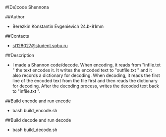#(De)code Shennona

##Author
- Berezkin Konstantin Evgenievich 24.b-81mm

##Contacts
- st128027@student.spbu.ru

##Description
- I made a Shannon code/decode. When encoding, it reads from "infile.txt " the text encodes it. It writes the encoded text to "outfile.txt " and it also records a dictionary for decoding. When decoding, it reads the first line of the encoded text from the file first and then reads the dictionary for decoding. After the decoding process, writes the decoded text back to "infile.txt ".

##Build encode and run encode
- bash build_encode.sh

##Build decode and run decode
- bash build_decode.sh
